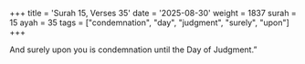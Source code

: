 +++
title = 'Surah 15, Verses 35'
date = '2025-08-30'
weight = 1837
surah = 15
ayah = 35
tags = ["condemnation", "day", "judgment", "surely", "upon"]
+++

And surely upon you is condemnation until the Day of Judgment.”